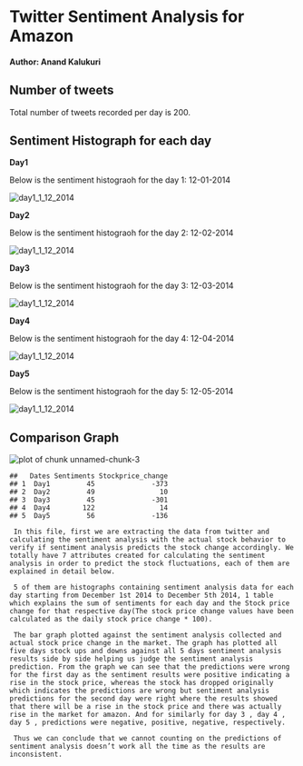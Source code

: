 Twitter Sentiment Analysis for Amazon
========================================================

<h4>Author: Anand Kalukuri </h4>




<h2>Number of tweets</h2>

Total number of tweets recorded per day is 200.

<h2>Sentiment Histograph for each day</h2>

<b>Day1</b> 

Below is the sentiment histograoh for the day 1: 12-01-2014

![day1_1_12_2014](http://138.87.44.2:8787/files/amazonday1.png)

<b>Day2</b> 

Below is the sentiment histograoh for the day 2: 12-02-2014

![day1_1_12_2014](http://138.87.44.2:8787/files/amazonday2.png)

<b>Day3</b> 

Below is the sentiment histograoh for the day 3: 12-03-2014

![day1_1_12_2014](http://138.87.44.2:8787/files/amazonday3.png)

<b>Day4</b> 

Below is the sentiment histograoh for the day 4: 12-04-2014

![day1_1_12_2014](http://138.87.44.2:8787/files/amazonday4.png)

<b>Day5</b> 

Below is the sentiment histograoh for the day 5: 12-05-2014

![day1_1_12_2014](http://138.87.44.2:8787/files/amazonday5.png)

<h2> Comparison Graph </h2>

![plot of chunk unnamed-chunk-3](figure/unnamed-chunk-3.png) 

```
##   Dates Sentiments Stockprice_change
## 1  Day1         45              -373
## 2  Day2         49                10
## 3  Day3         45              -301
## 4  Day4        122                14
## 5  Day5         56              -136
```

     In this file, first we are extracting the data from twitter and calculating the sentiment analysis with the actual stock behavior to verify if sentiment analysis predicts the stock change accordingly. We totally have 7 attributes created for calculating the sentiment analysis in order to predict the stock fluctuations, each of them are explained in detail below.
  
     5 of them are histographs containing sentiment analysis data for each day starting from December 1st 2014 to December 5th 2014, 1 table which explains the sum of sentiments for each day and the Stock price change for that respective day(The stock price change values have been calculated as the daily stock price change * 100). 
     
     The bar graph plotted against the sentiment analysis collected and actual stock price change in the market. The graph has plotted all five days stock ups and downs against all 5 days sentiment analysis results side by side helping us judge the sentiment analysis prediction. From the graph we can see that the predictions were wrong for the first day as the sentiment results were positive indicating a rise in the stock price, whereas the stock has dropped originally which indicates the predictions are wrong but sentiment analysis predictions for the second day were right where the results showed that there will be a rise in the stock price and there was actually rise in the market for amazon. And for similarly for day 3 , day 4 , day 5 , predictions were negative, positive, negative, respectively. 
     
     Thus we can conclude that we cannot counting on the predictions of sentiment analysis doesn’t work all the time as the results are inconsistent.

     
  
